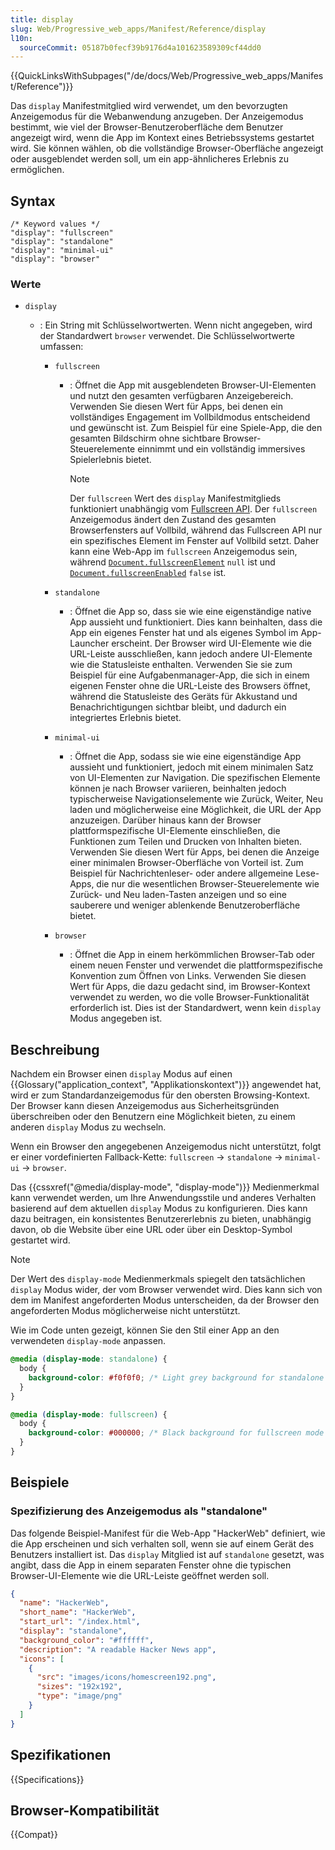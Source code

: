 ```yaml
---
title: display
slug: Web/Progressive_web_apps/Manifest/Reference/display
l10n:
  sourceCommit: 05187b0fecf39b9176d4a101623589309cf44dd0
---
```


{{QuickLinksWithSubpages("/de/docs/Web/Progressive_web_apps/Manifest/Reference")}}

Das `display` Manifestmitglied wird verwendet, um den bevorzugten Anzeigemodus für die Webanwendung anzugeben. Der Anzeigemodus bestimmt, wie viel der Browser-Benutzeroberfläche dem Benutzer angezeigt wird, wenn die App im Kontext eines Betriebssystems gestartet wird. Sie können wählen, ob die vollständige Browser-Oberfläche angezeigt oder ausgeblendet werden soll, um ein app-ähnlicheres Erlebnis zu ermöglichen.

## Syntax

```json-nolint
/* Keyword values */
"display": "fullscreen"
"display": "standalone"
"display": "minimal-ui"
"display": "browser"
```

### Werte

- `display`

  - : Ein String mit Schlüsselwortwerten. Wenn nicht angegeben, wird der Standardwert `browser` verwendet. Die Schlüsselwortwerte umfassen:

    - `fullscreen`

      - : Öffnet die App mit ausgeblendeten Browser-UI-Elementen und nutzt den gesamten verfügbaren Anzeigebereich. Verwenden Sie diesen Wert für Apps, bei denen ein vollständiges Engagement im Vollbildmodus entscheidend und gewünscht ist. Zum Beispiel für eine Spiele-App, die den gesamten Bildschirm ohne sichtbare Browser-Steuerelemente einnimmt und ein vollständig immersives Spielerlebnis bietet.

        > [!NOTE]
        > Der `fullscreen` Wert des `display` Manifestmitglieds funktioniert unabhängig vom [Fullscreen API](/de/docs/Web/API/Fullscreen_API). Der `fullscreen` Anzeigemodus ändert den Zustand des gesamten Browserfensters auf Vollbild, während das Fullscreen API nur ein spezifisches Element im Fenster auf Vollbild setzt. Daher kann eine Web-App im `fullscreen` Anzeigemodus sein, während [`Document.fullscreenElement`](/de/docs/Web/API/Document/fullscreenElement) `null` ist und [`Document.fullscreenEnabled`](/de/docs/Web/API/Document/fullscreenEnabled) `false` ist.

    - `standalone`

      - : Öffnet die App so, dass sie wie eine eigenständige native App aussieht und funktioniert. Dies kann beinhalten, dass die App ein eigenes Fenster hat und als eigenes Symbol im App-Launcher erscheint. Der Browser wird UI-Elemente wie die URL-Leiste ausschließen, kann jedoch andere UI-Elemente wie die Statusleiste enthalten. Verwenden Sie sie zum Beispiel für eine Aufgabenmanager-App, die sich in einem eigenen Fenster ohne die URL-Leiste des Browsers öffnet, während die Statusleiste des Geräts für Akkustand und Benachrichtigungen sichtbar bleibt, und dadurch ein integriertes Erlebnis bietet.

    - `minimal-ui`

      - : Öffnet die App, sodass sie wie eine eigenständige App aussieht und funktioniert, jedoch mit einem minimalen Satz von UI-Elementen zur Navigation. Die spezifischen Elemente können je nach Browser variieren, beinhalten jedoch typischerweise Navigationselemente wie Zurück, Weiter, Neu laden und möglicherweise eine Möglichkeit, die URL der App anzuzeigen. Darüber hinaus kann der Browser plattformspezifische UI-Elemente einschließen, die Funktionen zum Teilen und Drucken von Inhalten bieten. Verwenden Sie diesen Wert für Apps, bei denen die Anzeige einer minimalen Browser-Oberfläche von Vorteil ist. Zum Beispiel für Nachrichtenleser- oder andere allgemeine Lese-Apps, die nur die wesentlichen Browser-Steuerelemente wie Zurück- und Neu laden-Tasten anzeigen und so eine sauberere und weniger ablenkende Benutzeroberfläche bietet.

    - `browser`
      - : Öffnet die App in einem herkömmlichen Browser-Tab oder einem neuen Fenster und verwendet die plattformspezifische Konvention zum Öffnen von Links. Verwenden Sie diesen Wert für Apps, die dazu gedacht sind, im Browser-Kontext verwendet zu werden, wo die volle Browser-Funktionalität erforderlich ist. Dies ist der Standardwert, wenn kein `display` Modus angegeben ist.

## Beschreibung

Nachdem ein Browser einen `display` Modus auf einen {{Glossary("application_context", "Applikationskontext")}} angewendet hat, wird er zum Standardanzeigemodus für den obersten Browsing-Kontext. Der Browser kann diesen Anzeigemodus aus Sicherheitsgründen überschreiben oder den Benutzern eine Möglichkeit bieten, zu einem anderen `display` Modus zu wechseln.

Wenn ein Browser den angegebenen Anzeigemodus nicht unterstützt, folgt er einer vordefinierten Fallback-Kette: `fullscreen` → `standalone` → `minimal-ui` → `browser`.

Das {{cssxref("@media/display-mode", "display-mode")}} Medienmerkmal kann verwendet werden, um Ihre Anwendungsstile und anderes Verhalten basierend auf dem aktuellen `display` Modus zu konfigurieren. Dies kann dazu beitragen, ein konsistentes Benutzererlebnis zu bieten, unabhängig davon, ob die Website über eine URL oder über ein Desktop-Symbol gestartet wird.

> [!NOTE]
> Der Wert des `display-mode` Medienmerkmals spiegelt den tatsächlichen `display` Modus wider, der vom Browser verwendet wird.
> Dies kann sich von dem im Manifest angeforderten Modus unterscheiden, da der Browser den angeforderten Modus möglicherweise nicht unterstützt.

Wie im Code unten gezeigt, können Sie den Stil einer App an den verwendeten `display-mode` anpassen.

```css
@media (display-mode: standalone) {
  body {
    background-color: #f0f0f0; /* Light grey background for standalone mode */
  }
}

@media (display-mode: fullscreen) {
  body {
    background-color: #000000; /* Black background for fullscreen mode */
  }
}
```

## Beispiele

### Spezifizierung des Anzeigemodus als "standalone"

Das folgende Beispiel-Manifest für die Web-App "HackerWeb" definiert, wie die App erscheinen und sich verhalten soll, wenn sie auf einem Gerät des Benutzers installiert ist. Das `display` Mitglied ist auf `standalone` gesetzt, was angibt, dass die App in einem separaten Fenster ohne die typischen Browser-UI-Elemente wie die URL-Leiste geöffnet werden soll.

```json
{
  "name": "HackerWeb",
  "short_name": "HackerWeb",
  "start_url": "/index.html",
  "display": "standalone",
  "background_color": "#ffffff",
  "description": "A readable Hacker News app",
  "icons": [
    {
      "src": "images/icons/homescreen192.png",
      "sizes": "192x192",
      "type": "image/png"
    }
  ]
}
```

## Spezifikationen

{{Specifications}}

## Browser-Kompatibilität

{{Compat}}
